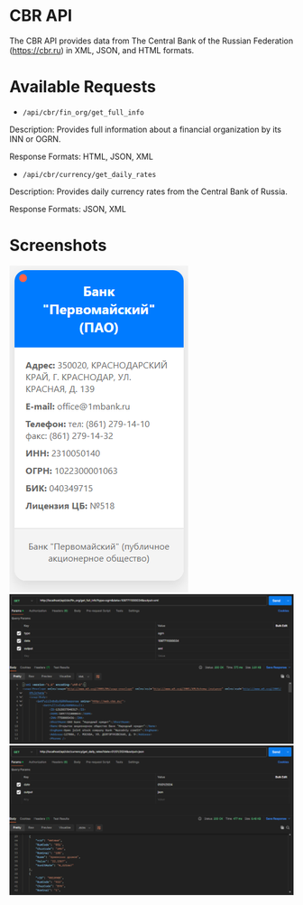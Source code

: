 # CBR API

The CBR API provides data from The Central Bank of the Russian Federation (https://cbr.ru) in XML, JSON, and HTML formats.

# Available Requests

* `/api/cbr/fin_org/get_full_info`
  
Description: Provides full information about a financial organization by its INN or OGRN.

Response Formats: HTML, JSON, XML

* `/api/cbr/currency/get_daily_rates`

Description: Provides daily currency rates from the Central Bank of Russia.

Response Formats: JSON, XML

# Screenshots

![Screenshot 1](https://raw.githubusercontent.com/andrewfromtver/cbr-api/main/docs/screenshot-1.png)
![Screenshot 2](https://raw.githubusercontent.com/andrewfromtver/cbr-api/main/docs/screenshot-2.png)
![Screenshot 3](https://raw.githubusercontent.com/andrewfromtver/cbr-api/main/docs/screenshot-3.png)
